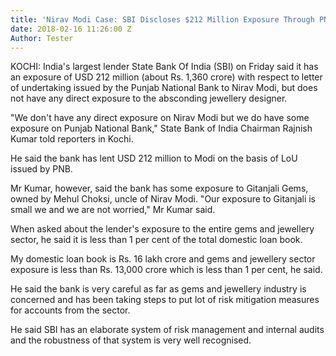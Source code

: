 ```yaml
---
title: 'Nirav Modi Case: SBI Discloses $212 Million Exposure Through PNB'
date: 2018-02-16 11:26:00 Z
Author: Tester
---
```


KOCHI:  India's largest lender State Bank Of India (SBI) on Friday said it has an exposure of USD 212 million (about Rs. 1,360 crore) with respect to letter of undertaking issued by the Punjab National Bank to Nirav Modi, but does not have any direct exposure to the absconding jewellery designer.

"We don't have any direct exposure on Nirav Modi but we do have some exposure on Punjab National Bank," State Bank of India Chairman Rajnish Kumar told reporters in Kochi.

He said the bank has lent USD 212 million to Modi on the basis of LoU issued by PNB.

Mr Kumar, however, said the bank has some exposure to Gitanjali Gems, owned by Mehul Choksi, uncle of Nirav Modi. "Our exposure to Gitanjali is small we and we are not worried," Mr Kumar said.

When asked about the lender's exposure to the entire gems and jewellery sector, he said it is less than 1 per cent of the total domestic loan book.

My domestic loan book is Rs. 16 lakh crore and gems and jewellery sector exposure is less than Rs. 13,000 crore which is less than 1 per cent, he said.

He said the bank is very careful as far as gems and jewellery industry is concerned and has been taking steps to put lot of risk mitigation measures for accounts from the sector.


He said SBI has an elaborate system of risk management and internal audits and the robustness of that system is very well recognised.